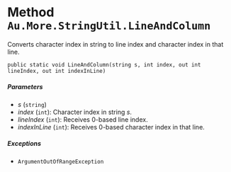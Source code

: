 # Method `Au.More.StringUtil.LineAndColumn`

Converts character index in string to line index and character index in that line.

```
public static void LineAndColumn(string s, int index, out int lineIndex, out int indexInLine)
```

##### Parameters

- *s*  (`string`)
- *index*  (`int`):
    Character index in string *s*.
- *lineIndex*  (`int`):
    Receives 0-based line index.
- *indexInLine*  (`int`):
    Receives 0-based character index in that line.

##### Exceptions

- `ArgumentOutOfRangeException`
